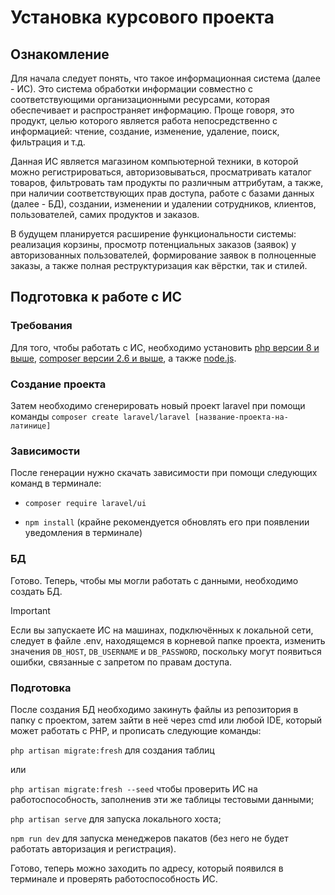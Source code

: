 # Установка курсового проекта

## Ознакомление

Для начала следует понять, что такое информационная система (далее - ИС). Это система обработки информации совместно с соответствующими организационными ресурсами, которая обеспечивает и распространяет информацию. Проще говоря, это продукт, целью которого является работа непосредственно с информацией: чтение, создание, изменение, удаление, поиск, фильтрация и т.д.

Данная ИС является магазином компьютерной техники, в которой можно регистрироваться, авторизовываться, просматривать каталог товаров, фильтровать там продукты по различным аттрибутам, а также, при наличии соответствующих прав доступа, работе с базами данных (далее - БД), создании, изменении и удалении сотрудников, клиентов, пользователей, самих продуктов и заказов.

В будущем планируется расширение функциональности системы: реализация корзины, просмотр потенциальных заказов (заявок) у авторизованных пользователей, формирование заявок в полноценные заказы, а также полная реструктуризация как вёрстки, так и стилей.

## Подготовка к работе с ИС

### Требования
Для того, чтобы работать с ИС, необходимо установить [php версии 8 и выше](https://www.php.net/), [composer версии 2.6 и выше](https://getcomposer.org/), а также [node.js](https://nodejs.org/).

### Создание проекта

Затем необходимо сгенерировать новый проект laravel при помощи команды `composer create laravel/laravel [название-проекта-на-латинице]`

### Зависимости

После генерации нужно скачать зависимости при помощи следующих команд в терминале: 

- `composer require laravel/ui`

- `npm install` (крайне рекомендуется обновлять его при появлении уведомления в терминале)

### БД

Готово. Теперь, чтобы мы могли работать с данными, необходимо создать БД.

> [!IMPORTANT]
> Если вы запускаете ИС на машинах, подключённых к локальной сети, следует в файле .env, находящемся в корневой папке проекта, изменить значения `DB_HOST`, `DB_USERNAME` и `DB_PASSWORD`, поскольку могут появиться ошибки, связанные с запретом по правам доступа.

### Подготовка

После создания БД необходимо закинуть файлы из репозитория в папку с проектом, затем зайти в неё через cmd или любой IDE, который может работать с PHP, и прописать следующие команды:

`php artisan migrate:fresh` для создания таблиц

или 

`php artisan migrate:fresh --seed` чтобы проверить ИС на работоспособность, заполненив эти же таблицы тестовыми данными;

`php artisan serve` для запуска локального хоста;

`npm run dev` для запуска менеджеров пакатов (без него не будет работать авторизация и регистрация).

Готово, теперь можно заходить по адресу, который появился в терминале и проверять работоспособность ИС.
